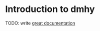 # Introduction to dmhy

TODO: write [great documentation](http://jacobian.org/writing/what-to-write/)
